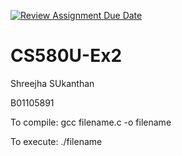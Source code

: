 [![Review Assignment Due Date](https://classroom.github.com/assets/deadline-readme-button-22041afd0340ce965d47ae6ef1cefeee28c7c493a6346c4f15d667ab976d596c.svg)](https://classroom.github.com/a/JrO76Dz9)
# CS580U-Ex2

Shreejha SUkanthan


B01105891




To compile: gcc filename.c -o filename


To execute: ./filename
